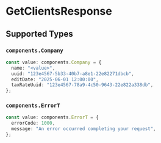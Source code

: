 # GetClientsResponse


## Supported Types

### `components.Company`

```typescript
const value: components.Company = {
  name: "<value>",
  uuid: "123e4567-5b33-40b7-a8e1-22e82271dbcb",
  editDate: "2025-06-01 12:00:00",
  taxRateUuid: "123e4567-78a9-4c50-9643-22e822a338db",
};
```

### `components.ErrorT`

```typescript
const value: components.ErrorT = {
  errorCode: 1000,
  message: "An error occurred completing your request",
};
```

